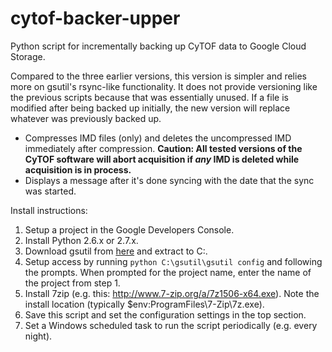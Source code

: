 cytof-backer-upper
==================

Python script for incrementally backing up CyTOF data to Google Cloud Storage.

Compared to the three earlier versions, this version is simpler and relies more on gsutil's rsync-like functionality. It does not provide versioning like the previous scripts because that was essentially unused. If a file is modified after being backed up initially, the new version will replace whatever was previously backed up.

- Compresses IMD files (only) and deletes the uncompressed IMD immediately after compression. **Caution: All tested versions of the CyTOF software will abort acquisition if *any* IMD is deleted while acquisition is in process.**
- Displays a message after it's done syncing with the date that the sync was started.

Install instructions:

1. Setup a project in the Google Developers Console.
1. Install Python 2.6.x or 2.7.x.
1. Download gsutil from [here](https://storage.googleapis.com/pub/gsutil.zip) and extract to C:\.
1. Setup access by running `python C:\gsutil\gsutil config` and following the prompts. When prompted for the project name, enter the name of the project from step 1.
1. Install 7zip (e.g. this: http://www.7-zip.org/a/7z1506-x64.exe). Note the install location (typically $env:ProgramFiles\7-Zip\7z.exe).
1. Save this script and set the configuration settings in the top section.
6. Set a Windows scheduled task to run the script periodically (e.g. every night).
